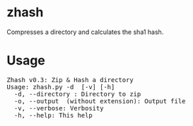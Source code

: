 zhash
=====

Compresses a directory and calculates the sha1 hash.


Usage
==

<pre>
Zhash v0.3: Zip & Hash a directory
Usage: zhash.py -d <directory> [-v] [-h]
  -d, --directory <directory>: Directory to zip
  -o, --output <filename> (without extension): Output file
  -v, --verbose: Verbosity
  -h, --help: This help
</pre>


